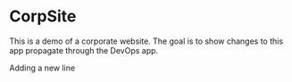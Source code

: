 # CorpSite

This is a demo of a corporate website.  The goal is to show changes to this app propagate through the DevOps app.

Adding a new line

